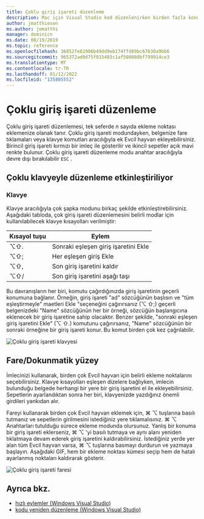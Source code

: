 ```yaml
---
title: Çoklu giriş işareti düzenleme
description: Mac için Visual Studio kod düzenlenirken birden fazla konuma metin ekleyin.
author: jmatthiesen
ms.author: jomatthi
manager: dominicn
ms.date: 08/19/2019
ms.topic: reference
ms.openlocfilehash: 36852fe81906b49dd9eb174ffd89bc67630a9bb6
ms.sourcegitcommit: 965372ad0d75f015403c1af508080bf799914ce3
ms.translationtype: MT
ms.contentlocale: tr-TR
ms.lasthandoff: 01/12/2022
ms.locfileid: "135805552"
---
```

# <a name="multi-caret-editing"></a>Çoklu giriş işareti düzenleme

Çoklu giriş işareti düzenlemesi, tek seferde _n_ sayıda ekleme noktası eklemenize olanak tanır. Çoklu giriş işareti modundayken, belgenize fare tıklamaları veya klavye komutları aracılığıyla ek Evcil hayvan ekleyebilirsiniz. Birincil giriş işareti kırmızı bir imleç ile gösterilir ve ikincil sepetler açık mavi renkte bulunur. Çoklu giriş işareti düzenleme modu anahtar aracılığıyla devre dışı bırakılabilir `ESC` .

## <a name="enabling-multi-caret-editing"></a>Çoklu klavyeyle düzenleme etkinleştiriliyor

### <a name="keyboard"></a>Klavye

Klavye aracılığıyla çok şapka modunu birkaç şekilde etkinleştirebilirsiniz. Aşağıdaki tabloda, çok giriş işareti düzenlemesini belirli modlar için kullanılabilecek klavye kısayolları verilmiştir:

| Kısayol tuşu  | Eylem                        | 
|---------| ------------------------------|
|  ⌥⇧.   | Sonraki eşleşen giriş işaretini Ekle    | 
|  ⌥⇧;   | Her eşleşen giriş Ekle | 
|  ⌥⇧,   | Son giriş işaretini kaldır             | 
|  ⌥⇧/   | Son giriş işaretini aşağı taşı          | 

Bu davranışların her biri, komutu çağırdığınızda giriş işaretinin geçerli konumuna bağlanır. Örneğin, giriş işareti "ad" sözcüğünün başlısın ve "tüm eşleştirmeyle" maetleri Ekle "seçeneğini çağırırsanız (⌥ ⇧;) geçerli belgenizdeki "Name" sözcüğünün her bir örneği, sözcüğün başlangıcına eklenecek bir giriş işaretine sahip olacaktır. Benzer şekilde, "sonraki eşleşen giriş işaretini Ekle" (⌥ ⇧.) komutunu çağırırsanız, "Name" sözcüğünün bir sonraki örneğine bir giriş işareti konur. Bu komut birden çok kez çağrılabilir.

![Çoklu giriş işareti klavyesi](media/multi-caret-keyboard.gif)

## <a name="mousetouchpad"></a>Fare/Dokunmatik yüzey

İmlecinizi kullanarak, birden çok Evcil hayvan için belirli ekleme noktalarını seçebilirsiniz. Klavye kısayolları eşleşen dizelere bağlıyken, imlecin bulunduğu belgede herhangi bir yere bir giriş işaretini el ile ekleyebilirsiniz. Sepetlerin ayarlandıktan sonra her biri, klavyenizde yazdığınız önemli girdileri yankıdan alır.

Fareyi kullanarak birden çok Evcil hayvan eklemek için, ⌘ ⌥ tuşlarına basılı tutmanız ve sepetlerin girilmesini istediğiniz yere tıklamalısınız. ⌘ ⌥ Anahtarları tutulduğu sürece ekleme modunda olursunuz. Yanlış bir konuma bir giriş işareti eklerseniz, ⌘ ⌥ 'yi basılı tutmaya ve aynı alanı yeniden tıklatmaya devam ederek giriş işaretini kaldırabilirsiniz. İstediğiniz yerde yer alan tüm Evcil hayvan varsa, ⌘ ⌥ tuşlarına basmayı durdurun ve yazmaya başlayın. Aşağıdaki GIF, hem bir ekleme noktası kümesi seçip hem de hatalı ayarlanmış noktaları kaldırarak gösterir.

![Çoklu giriş işareti faresi](media/multi-caret-mouse.gif)

## <a name="see-also"></a>Ayrıca bkz.

- [hızlı eylemler (Windows Visual Studio)](/visualstudio/ide/quick-actions)
- [kodu yeniden düzenleme (Windows Visual Studio)](/visualstudio/ide/refactoring-in-visual-studio)
